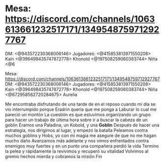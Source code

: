 # Mesa: https://discord.com/channels/1063613661232517171/1349548759712927767
DM: <@943572230368006146> 
Jugadores: <@415853813971550208> Kaín <@396498435747872778> Khonold <@197508259060383744> Niña <@6

Mesa: https://discord.com/channels/1063613661232517171/1349548759712927767
DM: <@943572230368006146> 
Jugadores: <@415853813971550208> Kaín <@396498435747872778> Khonold <@197508259060383744> Niña <@672958562720284675> Aurelia 

Me encontraba disfrutando de una tarde de en el reposo cuando mi día se vio interrumpido porque Eradrin quería que me ponga a Laburar lo cual me pareció un montón 
La cuestión es que estuvimos organizando un grupo para hacer un trabajo de última hora sobre ir a buscar la cabeza de un goblin 
Éramos una Paladina, un Kobold, y una **Goblin**
Después de hacer una estrategia, nos dirigimos al lugar, y empezó la batalla 
Peleamos contra muchos goblins y Hobs, yo con mi magia me asegure de que no me hagan mucho daño Avanzamos más adelante y nos vimos enfrentados contra enemigos muy fuertes y en un punto una compañera perdió la vida
Termino la pelea y rápidamente la revivimos y recuperó su vitalidad 
Volvimos al gremio hechos mierda y cobramos la misión 
Fin


